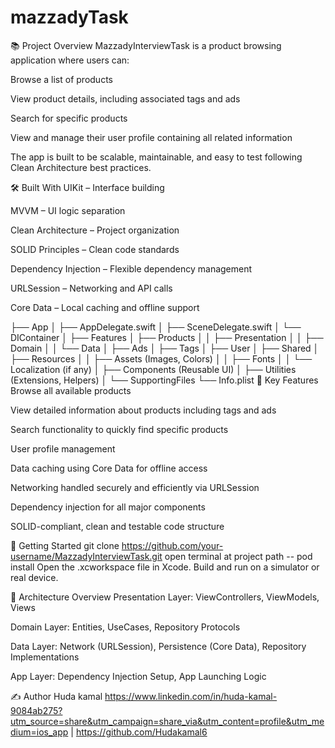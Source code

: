 # mazzadyTask

📚 Project Overview
MazzadyInterviewTask is a product browsing application where users can:

Browse a list of products

View product details, including associated tags and ads

Search for specific products

View and manage their user profile containing all related information

The app is built to be scalable, maintainable, and easy to test following Clean Architecture best practices.

🛠️ Built With
UIKit – Interface building

MVVM – UI logic separation

Clean Architecture – Project organization

SOLID Principles – Clean code standards

Dependency Injection – Flexible dependency management

URLSession – Networking and API calls

Core Data – Local caching and offline support


├── App
│   ├── AppDelegate.swift
│   ├── SceneDelegate.swift
│   └── DIContainer
│
├── Features
│   ├── Products
│   │   ├── Presentation
│   │   ├── Domain
│   │   └── Data
│   ├── Ads
│   ├── Tags
│   ├── User
│
├── Shared
│   ├── Resources
│   │   ├── Assets (Images, Colors)
│   │   ├── Fonts
│   │   └── Localization (if any)
│   ├── Components (Reusable UI)
│   ├── Utilities (Extensions, Helpers)
│
└── SupportingFiles
    └── Info.plist
🔑 Key Features
Browse all available products

View detailed information about products including tags and ads

Search functionality to quickly find specific products

User profile management

Data caching using Core Data for offline access

Networking handled securely and efficiently via URLSession

Dependency injection for all major components

SOLID-compliant, clean and testable code structure

🚀 Getting Started
git clone https://github.com/your-username/MazzadyInterviewTask.git
open terminal at project path -- pod install 
Open the .xcworkspace file in Xcode.
Build and run on a simulator or real device.

🧩 Architecture Overview
Presentation Layer: ViewControllers, ViewModels, Views

Domain Layer: Entities, UseCases, Repository Protocols

Data Layer: Network (URLSession), Persistence (Core Data), Repository Implementations

App Layer: Dependency Injection Setup, App Launching Logic


✍️ Author
Huda kamal
https://www.linkedin.com/in/huda-kamal-9084ab275?utm_source=share&utm_campaign=share_via&utm_content=profile&utm_medium=ios_app | https://github.com/Hudakamal6



